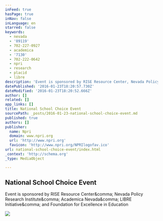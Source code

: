```yaml
---
inFeed: true
hasPage: true
inNav: false
inLanguage: en
starred: false
keywords:
  - nevada
  - '89119'
  - 702-227-0927
  - academica
  - '7130'
  - 702-222-0642
  - npri
  - research
  - placid
  - libre
description: 'Event is sponsored by RISE Resource Center, Nevada Policy Research Institute, Academica Nevada, LIBRE Initiative, and Foundation for Excellence in Education'
datePublished: '2016-01-23T18:20:57.730Z'
dateModified: '2016-01-23T18:20:52.666Z'
author: []
related: []
app_links: []
title: National School Choice Event
sourcePath: _posts/2016-01-23-national-school-choice-event.md
published: true
authors: []
publisher:
  name: Npri
  domain: www.npri.org
  url: 'http://www.npri.org'
  favicon: 'http://www.npri.org/NPRIlogofav.ico'
url: national-school-choice-event/index.html
_context: 'http://schema.org'
_type: MediaObject

---
```

<article style=""><h1>National School Choice Event</h1><p>Event is sponsored by RISE Resource Center&amp;comma; Nevada Policy Research Institute&amp;comma; Academica Nevada&amp;comma; LIBRE Initiative&amp;comma; and Foundation for Excellence in Education</p><img src="http://www.npri.org/common/images/logo.png" /></article>